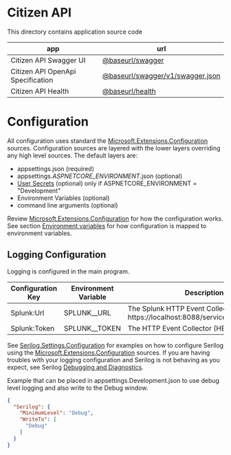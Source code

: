 # Citizen  API

This directory contains application source code

| app | url |
| --- | --- |
| Citizen API Swagger UI | [@baseurl/swagger](http://localhost:5050/swagger) |
| Citizen API OpenApi Specification | [@baseurl/swagger/v1/swagger.json](http://localhost:5050/swagger/v1/swagger.json) |
| Citizen API Health | [@baseurl/health](http://localhost:5060/health) |

# Configuration
All configuration uses standard the 
[Microsoft.Extensions.Configuration](https://docs.microsoft.com/en-us/aspnet/core/fundamentals/configuration/?view=aspnetcore-5.0) sources. 
Configuration sources are layered with the lower layers overriding any high level sources.  The default layers are: 

* appsettings.json (required)
* appsettings.*ASPNETCORE_ENVIRONMENT*.json (optional)
* [User Secrets](https://docs.microsoft.com/en-us/aspnet/core/security/app-secrets?view=aspnetcore-5.0&tabs=windows) (optional) only if ASPNETCORE_ENVIRONMENT = "Development"
* Environment Variables (optional)
* command line arguments  (optional)

Review [Microsoft.Extensions.Configuration](https://docs.microsoft.com/en-us/aspnet/core/fundamentals/configuration/?view=aspnetcore-5.0) for how the configuration works.
See section [Environment variables](https://docs.microsoft.com/en-us/aspnet/core/fundamentals/configuration/?view=aspnetcore-5.0#environment-variables) for how configuration
is mapped to environment variables.

## Logging Configuration

Logging is configured in the main program.

| Configuration Key | Environment Variable | Description |
| ---| --- | --- |
| Splunk:Url | SPLUNK__URL | The Splunk HTTP Event Collector (HEC) url, ie https://localhost:8088/services/collector/event |
| Splunk:Token | SPLUNK__TOKEN | The HTTP Event Collector (HEC) token 

See [Serilog.Settings.Configuration](https://github.com/serilog/serilog-settings-configuration) for examples on how to configure Serilog using 
the [Microsoft.Extensions.Configuration](https://docs.microsoft.com/en-us/aspnet/core/fundamentals/configuration/?view=aspnetcore-5.0) sources.
If you are having troubles with your logging configuration and  Serilog is not behaving as you expect, 
see Serilog [Debugging and Diagnostics](https://github.com/serilog/serilog/wiki/Debugging-and-Diagnostics).

Example that can be placed in appsettings.Development.json to use debug level logging and also write to the Debug window.

```json
{
  "Serilog": {
    "MinimumLevel": "Debug",
    "WriteTo": [
      "Debug"
    ]
  }
}
```
